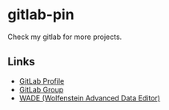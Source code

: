 # gitlab-pin
Check my gitlab for more projects.

## Links
- [GitLab Profile](https://gitlab.com/kyle.albert)
- [GitLab Group](https://gitlab.com/kyle-albert-oss)
- [WADE (Wolfenstein Advanced Data Editor)](https://gitlab.com/kyle-albert-oss/w3d/wade)
